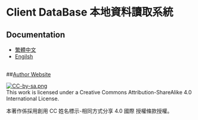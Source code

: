 # Client DataBase 本地資料讀取系統

## Documentation
+ [繁體中文](https://github.com/k79k06k02k/ClientDataBase/blob/master/Documentation/zh-tw/zh-tw.md)
+ [Engilsh](https://github.com/k79k06k02k/ClientDataBase/blob/master/Documentation/en/en.md)
<br><br>

##[Author Website](http://k79k06k02k.com/blog)<br>

[![CC-by-sa.png](http://k79k06k02k.com/Image/CC-by-sa.png)](http://creativecommons.org/licenses/by-sa/4.0/)<br>
This work is licensed under a Creative Commons Attribution-ShareAlike 4.0 International License.

本著作係採用創用 CC 姓名標示-相同方式分享 4.0 國際 授權條款授權。
